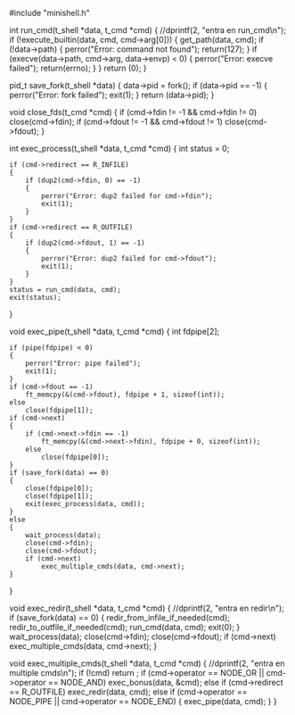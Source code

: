 #include "minishell.h"

int	run_cmd(t_shell *data, t_cmd *cmd)
{
	//dprintf(2, "entra en run_cmd\n");
	if (!execute_builtin(data, cmd, cmd->arg[0]))
	{
		get_path(data, cmd);
		if (!data->path)
		{
			perror("Error: command not found");
			return(127);
		}
		if (execve(data->path, cmd->arg, data->envp) < 0)
		{
			perror("Error: execve failed");
			return(errno);
		}
	}
	return (0);
}

pid_t	save_fork(t_shell *data)
{
	data->pid = fork();
	if (data->pid == -1)
	{
		perror("Error: fork failed");
		exit(1);
	}
	return (data->pid);
}

void	close_fds(t_cmd *cmd)
{
	if (cmd->fdin != -1 && cmd->fdin != 0)
		close(cmd->fdin);
	if (cmd->fdout != -1 && cmd->fdout != 1)
		close(cmd->fdout);
}

int	exec_process(t_shell *data, t_cmd *cmd)
{
	int status = 0;

	if (cmd->redirect == R_INFILE)
	{
		if (dup2(cmd->fdin, 0) == -1)
		{
			perror("Error: dup2 failed for cmd->fdin");
			exit(1);
		}
	}
	if (cmd->redirect == R_OUTFILE)
	{
		if (dup2(cmd->fdout, 1) == -1)
		{
			perror("Error: dup2 failed for cmd->fdout");
			exit(1);
		}
	}
	status = run_cmd(data, cmd);
	exit(status);
}

void	exec_pipe(t_shell *data, t_cmd *cmd)
{
	int		fdpipe[2];

	if (pipe(fdpipe) < 0)
	{
		perror("Error: pipe failed");
		exit(1);
	}
	if (cmd->fdout == -1)
		ft_memcpy(&(cmd->fdout), fdpipe + 1, sizeof(int));
	else
		close(fdpipe[1]);
	if (cmd->next)
	{
		if (cmd->next->fdin == -1)
			ft_memcpy(&(cmd->next->fdin), fdpipe + 0, sizeof(int));
		else
			close(fdpipe[0]);
	}
	if (save_fork(data) == 0)
	{
		close(fdpipe[0]);
		close(fdpipe[1]);
		exit(exec_process(data, cmd));
	}
	else
	{
		wait_process(data);
		close(cmd->fdin);
		close(cmd->fdout);
		if (cmd->next)
			exec_multiple_cmds(data, cmd->next);
	}
}

void	exec_redir(t_shell *data, t_cmd *cmd)
{
	//dprintf(2, "entra en redir\n");
	if (save_fork(data) == 0)
	{
		redir_from_infile_if_needed(cmd);
		redir_to_outfile_if_needed(cmd);
		run_cmd(data, cmd);
		exit(0);
	}
	wait_process(data);
	close(cmd->fdin);
	close(cmd->fdout);
	if (cmd->next)
		exec_multiple_cmds(data, cmd->next);
}

void exec_multiple_cmds(t_shell *data, t_cmd *cmd)
{
	//dprintf(2, "entra en multiple cmds\n");
	if (!cmd)
		return ;
	if (cmd->operator == NODE_OR || cmd->operator == NODE_AND)
		exec_bonus(data, &cmd);
    else if (cmd->redirect == R_OUTFILE)
		exec_redir(data, cmd);
	else if (cmd->operator == NODE_PIPE || cmd->operator == NODE_END)
	{
		exec_pipe(data, cmd);
	}
}